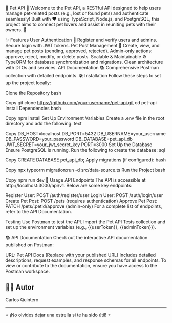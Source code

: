 🐾 Pet API 📖
Welcome to the Pet API, a RESTful API designed to help users manage pet-related posts (e.g., lost or found pets) and authenticate seamlessly! Built with ❤️ using TypeScript, Node.js, and PostgreSQL, this project aims to connect pet lovers and assist in reuniting pets with their owners. 🚀

✨ Features
User Authentication 🔑
Register and verify users and admins.
Secure login with JWT tokens.
Pet Post Management 🐶
Create, view, and manage pet posts (pending, approved, rejected).
Admin-only actions: approve, reject, modify, or delete posts.
Scalable & Maintainable ⚙️
TypeORM for database synchronization and migrations.
Clean architecture with DTOs and services.
API Documentation 📚
Comprehensive Postman collection with detailed endpoints.
🛠️ Installation
Follow these steps to set up the project locally:

Clone the Repository
bash

Copy
git clone https://github.com/your-username/pet-api.git
cd pet-api
Install Dependencies
bash

Copy
npm install
Set Up Environment Variables
Create a .env file in the root directory and add the following:
text

Copy
DB_HOST=localhost
DB_PORT=5432
DB_USERNAME=your_username
DB_PASSWORD=your_password
DB_DATABASE=pet_api_db
JWT_SECRET=your_jwt_secret_key
PORT=3000
Set Up the Database
Ensure PostgreSQL is running.
Run the following to create the database:
sql

Copy
CREATE DATABASE pet_api_db;
Apply migrations (if configured):
bash

Copy
npx typeorm migration:run -d src/data-source.ts
Run the Project
bash

Copy
npm run dev
🚀 Usage
API Endpoints
The API is accessible at http://localhost:3000/api/v1. Below are some key endpoints:

Register User: POST /auth/register/user
Login User: POST /auth/login/user
Create Pet Post: POST /pets (requires authentication)
Approve Pet Post: PATCH /pets/:petId/approve (admin-only)
For a complete list of endpoints, refer to the API Documentation.

Testing
Use Postman to test the API. Import the Pet API Tests collection and set up the environment variables (e.g., {{userToken}}, {{adminToken}}).

📚 API Documentation
Check out the interactive API documentation published on Postman:

URL: Pet API Docs (Replace with your published URL)
Includes detailed descriptions, request examples, and response schemas for all endpoints.
To view or contribute to the documentation, ensure you have access to the Postman workspace.

## 👨‍💻 Autor
Carlos Quintero

---

⭐ ¡No olvides dejar una estrella si te ha sido útil! ⭐
